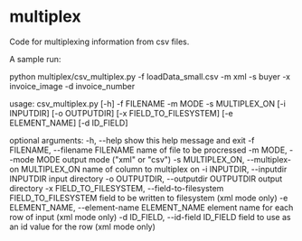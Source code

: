 multiplex
=========

Code for multiplexing information from csv files.

A sample run:

python multiplex/csv_multiplex.py -f loadData_small.csv -m xml -s buyer -x invoice_image -d invoice_number

usage: csv_multiplex.py [-h] -f FILENAME -m MODE -s MULTIPLEX_ON [-i INPUTDIR]
                        [-o OUTPUTDIR] [-x FIELD_TO_FILESYSTEM]
                        [-e ELEMENT_NAME] [-d ID_FIELD]

optional arguments:
  -h, --help            show this help message and exit
  -f FILENAME, --filename FILENAME
                        name of file to be procressed
  -m MODE, --mode MODE  output mode ("xml" or "csv")
  -s MULTIPLEX_ON, --multiplex-on MULTIPLEX_ON
                        name of column to multiplex on
  -i INPUTDIR, --inputdir INPUTDIR
                        input directory
  -o OUTPUTDIR, --outputdir OUTPUTDIR
                        output directory
  -x FIELD_TO_FILESYSTEM, --field-to-filesystem FIELD_TO_FILESYSTEM
                        field to be written to filesystem (xml mode only)
  -e ELEMENT_NAME, --element-name ELEMENT_NAME
                        element name for each row of input (xml mode only)
  -d ID_FIELD, --id-field ID_FIELD
                        field to use as an id value for the row (xml mode
                        only)
